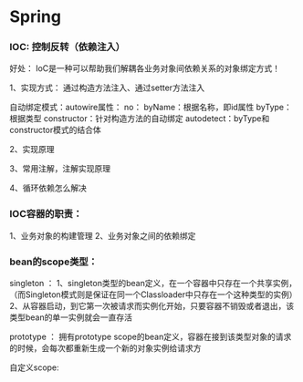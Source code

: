 # Spring

### IOC: 控制反转（依赖注入）
好处：
IoC是一种可以帮助我们解耦各业务对象间依赖关系的对象绑定方式！

1、实现方式：
通过构造方法注入、通过setter方法注入

自动绑定模式：autowire属性：
no：
byName：根据名称，即id属性
byType：根据类型
constructor：针对构造方法的自动绑定
autodetect：byType和constructor模式的结合体


2、实现原理

3、常用注解，注解实现原理

4、循环依赖怎么解决

### IOC容器的职责：
1、业务对象的构建管理
2、业务对象之间的依赖绑定


### bean的scope类型：
singleton ：
1、singleton类型的bean定义，在一个容器中只存在一个共享实例，
（而Singleton模式则是保证在同一个Classloader中只存在一个这种类型的实例）
2、从容器启动，到它第一次被请求而实例化开始，只要容器不销毁或者退出，该类型bean的单一实例就会一直存活

prototype ：
拥有prototype scope的bean定义，容器在接到该类型对象的请求的时候，会每次都重新生成一个新的对象实例给请求方

自定义scope:
